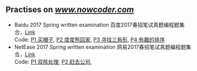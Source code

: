 ## Practises on ***www.nowcoder.com***
- Baidu 2017 Spring written examination 百度2017春招笔试真题编程题集合，[Link](https://www.nowcoder.com/test/4998655/summary)  
  Code: [P1 买帽子](./BD2017_Spring_1.h), [P2 度度熊回家](./BD2017_Spring_2.h), [P3 寻找三角形](./BD2017_Spring_3.h), [P4 有趣的排序](./BD2017_Spring_4.h)
- NetEase 2017 Spring written examination 网易2017春招笔试真题编程题集合，[Link](https://www.nowcoder.com/test/4575457/summary)   
  Code: [P1 双核处理](./NetEase2017_Spring_1.h), [P2 赶去公司](./NetEase2017_Spring_2.h), 
